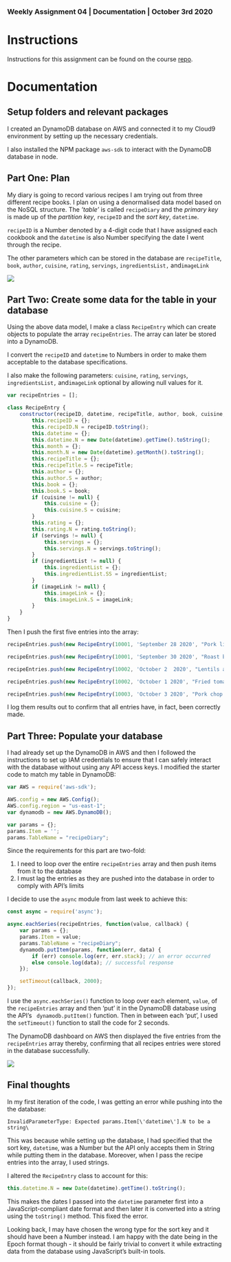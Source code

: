 
### Weekly Assignment 04 | Documentation | October 3rd 2020

# Instructions
Instructions for this assignment can be found on the course [repo](https://github.com/visualizedata/data-structures/blob/master/weekly_assignment_05.md).

# Documentation
## Setup folders and relevant packages
I created an DynamoDB database on AWS and connected it to my Cloud9 environment by setting up the necessary credentials.  

I also installed the NPM package `aws-sdk` to interact with the DynamoDB database in node.

## Part One: Plan
My diary is going to record various recipes I am trying out from three different recipe books. I plan on using a denormalised data model based on the NoSQL structure. The *’table’* is called `recipeDiary` and the *primary key* is made up of the *partition key*, `recipeID` and the *sort key*, `datetime`. 

`recipeID` is a Number denoted by a 4-digit code that I have assigned each cookbook and the `datetime` is also Number specifying the date I went through the recipe.

The other parameters which can be stored in the database are `recipeTitle`, `book`, `author`, `cuisine`, `rating`, `servings`, `ingredientsList,` and`imageLink`
	
![](/w05_datamodel.jpeg)	
	

##  Part Two: Create some data for the table in your database


Using the above data model, I make a class `RecipeEntry` which can create objects to populate the array `recipeEntries`. The array can later be stored into a DynamoDB.

I convert the `recipeID` and `datetime` to Numbers in order to make them acceptable to the database specifications. 

I also make the following parameters:  `cuisine`, `rating`, `servings`, `ingredientsList,` and`imageLink` optional by allowing null values for it.


```js
var recipeEntries = [];

class RecipeEntry {
    constructor(recipeID, datetime, recipeTitle, author, book, cuisine, rating, servings, ingredientList, imageLink) {
        this.recipeID = {};
        this.recipeID.N = recipeID.toString();
        this.datetime = {};
        this.datetime.N = new Date(datetime).getTime().toString();
        this.month = {};
        this.month.N = new Date(datetime).getMonth().toString();
        this.recipeTitle = {};
        this.recipeTitle.S = recipeTitle;
        this.author = {};
        this.author.S = author;
        this.book = {};
        this.book.S = book;
        if (cuisine != null) {
            this.cuisine = {};
            this.cuisine.S = cuisine;
        }
        this.rating = {};
        this.rating.N = rating.toString();
        if (servings != null) {
            this.servings = {};
            this.servings.N = servings.toString();
        }
        if (ingredientList != null) {
            this.ingredientList = {};
            this.ingredientList.SS = ingredientList;
        }
        if (imageLink != null) {
            this.imageLink = {};
            this.imageLink.S = imageLink;
        }
    }
}
```


Then I push the first five entries into the array: 

```js
recipeEntries.push(new RecipeEntry(10001, 'September 28 2020', "Pork liver and leeks", 'Fergus Henderson', 'Nose to Tail', 'British', '9', '6', ['pork liver', 'leeks', 'butter', 'brandy', 'stock', 'paprikka']));

recipeEntries.push(new RecipeEntry(10001, 'September 30 2020', "Roast bone marrow and parsely salad", 'Fergus Henderson', 'Nose to Tail', 'British', '10', '2', ['veal marrowbones', 'parsely', 'shallots', 'capers', 'toast', 'olive oil', 'Maldon salt']));

recipeEntries.push(new RecipeEntry(10002, 'October 2  2020', "Lentils and scallion salad", 'Edna Lewis', 'Taste of Country Cooking', 'American', '9', '4', ['lentils', 'scallions', 'olive oil', 'mustard', 'ham', 'white wine vinegar']));

recipeEntries.push(new RecipeEntry(10002, 'October 1 2020', "Fried tomatoes", 'Edna Lewis', 'Taste of Country Cooking', 'American', '9', '4', ['tomatoes', 'bacon fat', 'bread crumbs', 'flour', 'brown sugar', 'paprikka']));

recipeEntries.push(new RecipeEntry(10003, 'October 3 2020', "Pork chop bun", 'Chris Ying', 'Lucky Peach', 'Macanese', '9', '4', ['bone-in pork chop', 'garlic', 'neutral oil', 'butter', 'Porteguese rolls']));


```

I log them results out to confirm that all entries have, in fact, been correctly made.


## Part Three: Populate your database

I had already set up the DynamoDB in AWS and then I followed the instructions to set up IAM credentials to ensure that I can safely interact with the database without using any API access keys. I modified the starter code to match my table in DynamoDB:

```js
var AWS = require('aws-sdk');

AWS.config = new AWS.Config();
AWS.config.region = "us-east-1";
var dynamodb = new AWS.DynamoDB();

var params = {};
params.Item = '';
params.TableName = "recipeDiary";
```

Since the requirements for this part are two-fold:  
1.  I need to loop over the entire `recipeEntries` array and then push items from it to the database 
2. I must lag the entries as they are pushed into the database in order to comply with API’s limits

I decide to use the `async` module from last week to achieve this:

```js
const async = require('async');

async.eachSeries(recipeEntries, function(value, callback) {
    var params = {};
    params.Item = value;
    params.TableName = "recipeDiary";
    dynamodb.putItem(params, function(err, data) {
        if (err) console.log(err, err.stack); // an error occurred
        else console.log(data); // successful response
    });

    setTimeout(callback, 2000);
});
```

I use the `async.eachSeries()` function to loop over each element, `value`, of the `recipeEntries` array and  then ‘put’ it in the DynamoDB database using the API’s ` dynamodb.putItem()` function. 
Then in between each ‘put’, I used the `setTimeout()` function to stall the code for 2 seconds.

The DynamoDB dashboard on AWS then displayed the five entries from the `recipeEntries` array thereby, confirming that all recipes entries were stored in the database successfully.

![](/dynamo_screen.png)


## Final thoughts
In my first iteration of the code, I was getting an error while pushing into the the database:

`InvalidParameterType: Expected params.Item[\'datetime\'].N to be a string\`

This was because while setting up the database, I had specified that the sort key, `datetime`, was a Number  but the API only accepts them in String while putting them in the database.  Moreover, when I pass the recipe entries into the array, I used strings.

I altered the `RecipeEntry` class to account for this: 
```js
this.datetime.N = new Date(datetime).getTime().toString();
```

This makes the dates I passed into the `datetime` parameter first into a JavaScript-compliant date format and then later it is converted into a string using the `toString()` method. This fixed the error.

Looking back, I may have chosen the wrong type for the sort key and it should have been a Number instead. I am happy with the date being in the Epoch format though - it should be fairly trivial to convert it while extracting data from the database using JavaScript’s built-in tools.


